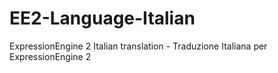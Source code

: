 EE2-Language-Italian
====================

ExpressionEngine 2 Italian translation - Traduzione Italiana per ExpressionEngine 2
